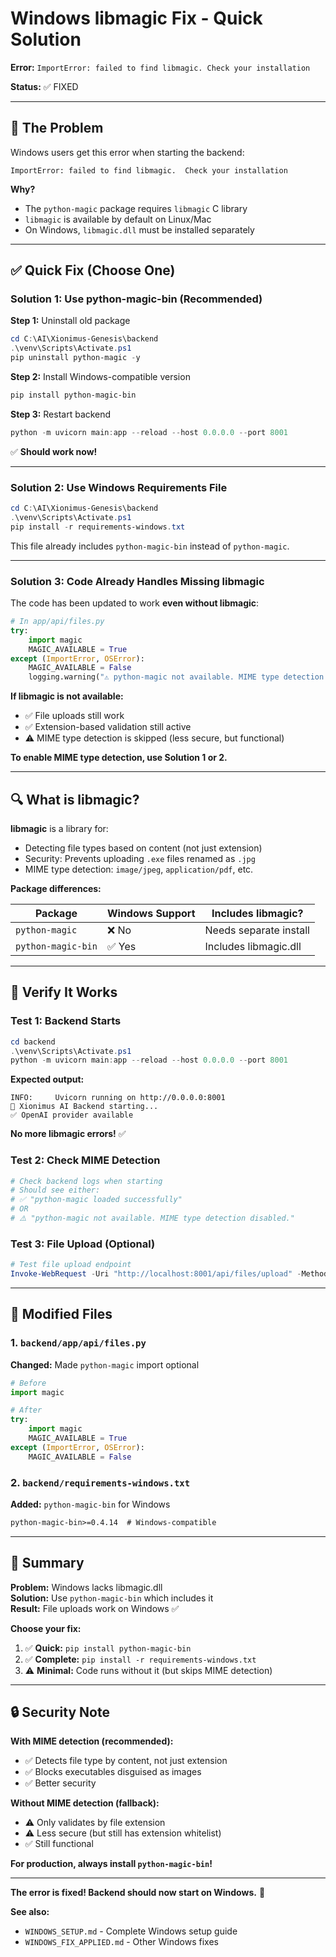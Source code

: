 # Windows libmagic Fix - Quick Solution

**Error:** `ImportError: failed to find libmagic. Check your installation`

**Status:** ✅ FIXED

---

## 🐛 The Problem

Windows users get this error when starting the backend:
```
ImportError: failed to find libmagic.  Check your installation
```

**Why?**
- The `python-magic` package requires `libmagic` C library
- `libmagic` is available by default on Linux/Mac
- On Windows, `libmagic.dll` must be installed separately

---

## ✅ Quick Fix (Choose One)

### Solution 1: Use python-magic-bin (Recommended)

**Step 1:** Uninstall old package
```powershell
cd C:\AI\Xionimus-Genesis\backend
.\venv\Scripts\Activate.ps1
pip uninstall python-magic -y
```

**Step 2:** Install Windows-compatible version
```powershell
pip install python-magic-bin
```

**Step 3:** Restart backend
```powershell
python -m uvicorn main:app --reload --host 0.0.0.0 --port 8001
```

✅ **Should work now!**

---

### Solution 2: Use Windows Requirements File

```powershell
cd C:\AI\Xionimus-Genesis\backend
.\venv\Scripts\Activate.ps1
pip install -r requirements-windows.txt
```

This file already includes `python-magic-bin` instead of `python-magic`.

---

### Solution 3: Code Already Handles Missing libmagic

The code has been updated to work **even without libmagic**:

```python
# In app/api/files.py
try:
    import magic
    MAGIC_AVAILABLE = True
except (ImportError, OSError):
    MAGIC_AVAILABLE = False
    logging.warning("⚠️ python-magic not available. MIME type detection disabled.")
```

**If libmagic is not available:**
- ✅ File uploads still work
- ✅ Extension-based validation still active
- ⚠️ MIME type detection is skipped (less secure, but functional)

**To enable MIME type detection, use Solution 1 or 2.**

---

## 🔍 What is libmagic?

**libmagic** is a library for:
- Detecting file types based on content (not just extension)
- Security: Prevents uploading `.exe` files renamed as `.jpg`
- MIME type detection: `image/jpeg`, `application/pdf`, etc.

**Package differences:**

| Package | Windows Support | Includes libmagic? |
|---------|----------------|-------------------|
| `python-magic` | ❌ No | Needs separate install |
| `python-magic-bin` | ✅ Yes | Includes libmagic.dll |

---

## 🧪 Verify It Works

### Test 1: Backend Starts
```powershell
cd backend
.\venv\Scripts\Activate.ps1
python -m uvicorn main:app --reload --host 0.0.0.0 --port 8001
```

**Expected output:**
```
INFO:     Uvicorn running on http://0.0.0.0:8001
🚀 Xionimus AI Backend starting...
✅ OpenAI provider available
```

**No more libmagic errors!** ✅

### Test 2: Check MIME Detection
```powershell
# Check backend logs when starting
# Should see either:
# ✅ "python-magic loaded successfully"
# OR
# ⚠️ "python-magic not available. MIME type detection disabled."
```

### Test 3: File Upload (Optional)
```powershell
# Test file upload endpoint
Invoke-WebRequest -Uri "http://localhost:8001/api/files/upload" -Method POST -Form @{file=[IO.File]::ReadAllBytes("test.txt")}
```

---

## 📁 Modified Files

### 1. `backend/app/api/files.py`
**Changed:** Made `python-magic` import optional

```python
# Before
import magic

# After
try:
    import magic
    MAGIC_AVAILABLE = True
except (ImportError, OSError):
    MAGIC_AVAILABLE = False
```

### 2. `backend/requirements-windows.txt`
**Added:** `python-magic-bin` for Windows

```txt
python-magic-bin>=0.4.14  # Windows-compatible
```

---

## 🎯 Summary

**Problem:** Windows lacks libmagic.dll  
**Solution:** Use `python-magic-bin` which includes it  
**Result:** File uploads work on Windows ✅

**Choose your fix:**
1. ✅ **Quick:** `pip install python-magic-bin`
2. ✅ **Complete:** `pip install -r requirements-windows.txt`
3. ⚠️ **Minimal:** Code runs without it (but skips MIME detection)

---

## 🔒 Security Note

**With MIME detection (recommended):**
- ✅ Detects file type by content, not just extension
- ✅ Blocks executables disguised as images
- ✅ Better security

**Without MIME detection (fallback):**
- ⚠️ Only validates by file extension
- ⚠️ Less secure (but still has extension whitelist)
- ✅ Still functional

**For production, always install `python-magic-bin`!**

---

**The error is fixed! Backend should now start on Windows.** 🎉

**See also:**
- `WINDOWS_SETUP.md` - Complete Windows setup guide
- `WINDOWS_FIX_APPLIED.md` - Other Windows fixes
